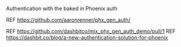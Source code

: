 Authentication with the baked in Phoenix auth

REF https://github.com/aaronrenner/phx_gen_auth/

REF https://github.com/dashbitco/mix_phx_gen_auth_demo/pull/1
REF https://dashbit.co/blog/a-new-authentication-solution-for-phoenix
